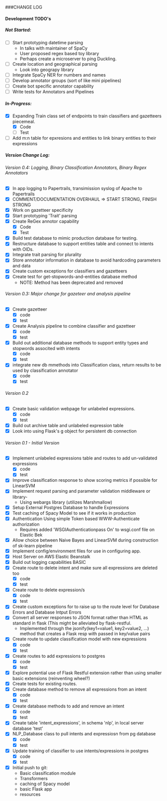 ###CHANGE LOG

#### Development TODO's

##### Not Started:

- [ ] Start prototyping datetime parsing
  - In talks with maintainer of SpaCy
  - User proposed regex based toy library
  - Perhaps create a microserver to ping Duckling.
- [ ] Create location and geographical parsing
    - Look into geograpy library
- [ ] Integrate SpaCy NER for numbers and names
- [ ] Develop annotator groups (sort of like mini pipelines)
- [ ] Create bot specific annotator capability
- [ ] Write tests for Annotators and Pipelines

##### In-Progress:

- [x] Expanding Train class set of endpoints to train classifiers and gazetteers piecemeal.
    - [x] Code
    - [ ] Test
- [ ] Add m:n table for epxresions and entities to link binary entities to their expressions

##### Version Change Log:

###### Version 0.4: Logging, Binary Classification Annotators, Binary Regex Annotators
- [x] In app logging to Papertrails, transimission syslog of Apache to Papertrails 
- [x] COMMENT/DOCUMENTATION OVERHAUL => START STRONG, FINISH STRONG
- [x] Work on gazetteer specificity
- [x] Start prototyping 'Trait' parsing 
- [x] Create ReGex annotor capability
    - [x] Code
    - [x] Test
- [x] Build test database to mimic production database for testing.
- [x] Restructure database to support entities table and connect to intents with OIDs.
- [x] Integrate trait parsing for plurality
- [x] Store annotator information in database to avoid hardcoding parameters and data
- [x] Create custom exceptions for classifiers and gazetteers
- [x] Create test for get-stopwords-and-entities database method
    - NOTE: Method has been deprecated and removed
    
###### Version 0.3: Major change for gazeteer and analysis pipeline

- [x] Create gazetteer
	- [x] code
	- [x] test
- [x] Create Analysis pipeline to combine classifier and gazetteer
	- [x] code
	- [x] test
- [x] Build out additional database methods to support entity types and stopwords associted with intents
	- [x] code
	- [x] test
- [x] integrate new db mmethods into Classification class, return results to be used by classification annotator
	- [x] code
	- [x] test

###### Version 0.2
- [x] Create basic validation webpage for unlabeled expressions.
	- [x] code
	- [x] test
- [x] Build out archive table and unlabeled expression table
- [x] Look into using Flask's g object for persistent db connection

###### Version 0.1 - Initial Version
- [x] Implement unlabeled expressions table and routes to add un-validated expressions
	- [x] code
	- [x] test
- [x] Improve classification response to show scoring metrics if possible for LinearSVM
- [x] Implement request parsing and parameter validation middleware or library-
	- Using webargs library (utilizes Marshmallow)
- [x] Setup External Postgres Database to handle Expressions
- [x] Test caching of Spacy Model to see if it works in production
- [x] Authentication Using simple Token based WWW-Authenticate authorization
	- Requires added 'WSGIAuthenticationpass On' to wsgi.conf file on Elastic Bek 
- [x] Allow choice between Naive Bayes and LinearSVM during construction of sk-learn pipeline
- [x] Implement config/environment files for use in configuring app.
- [x] Host Server on AWS Elastic Beanstalk
- [x] Build out logging capabilities BASIC
- [x] Create route to delete intent and make sure all expressions are deleted too
	- [x] code
	- [x] test
- [x] Create route to delete expression/s
	- [x] code
	- [x] test
- [x] Create custom exceptions for to raise up to the route level for Database Errors and Database Intput Errors
- [x] Convert all server responses to JSON format rather than HTML as standard in flask (This might be alleviated by flask-restful.
	- Implemented through the jsonify(key1=value1, key2=value2, ...) method that creates a Flask resp with passed in key/value pairs
- [x] Create route to update classification model with new expressions
	- [x] code
	- [x] test
- [x] Create routes to add expressions to postgres
	- [x] code
	- [x] test
- [x] Explore potential use of Flask Restful extension rather than using smaller basic extensions (reinventing wheel?)
- [x] Create tests for existing routes.
- [x] Create database method to remove all expressions from an intent
	- [x] code
	- [x] test
- [x] Create database methods to add and remove an intent
	- [x] code
	- [x] test 
- [x] Create table 'intent_expressions', in schema 'nlp', in local server database 'test'
- [x] NLP_Database class to pull intents and expressiosn from pg database
	- [x] code
	- [x] test
- [x] Update training of classifier to use intents/expressions in postgres
	- [x] code
	- [x] test
- [x] Initial push to git:
	- Basic classification module
	- Transformers
	- caching of Spacy model
	- basic Flask app
	- resources